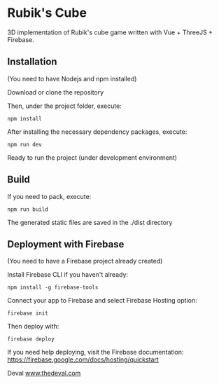 # Rubik's Cube

3D implementation of Rubik's cube game written with  Vue + ThreeJS + Firebase.




## Installation

(You need to have Nodejs and npm installed)

Download or clone the repository

Then, under the project folder, execute:

```shell
npm install
```

After installing the necessary dependency packages, execute:

```shell
npm run dev
```

Ready to run the project (under development environment)





## Build

If you need to pack, execute:

```shell
npm run build
```
The generated static files are saved in the ./dist directory





## Deployment with Firebase

(You need to have a Firebase project already created)

Install Firebase CLI if you haven't already:
```shell
npm install -g firebase-tools
```

Connect your app to Firebase and select Firebase Hosting option:
```shell
firebase init
```

Then deploy with:
```shell
firebase deploy
```

If you need help deploying, visit the Firebase documentation: https://firebase.google.com/docs/hosting/quickstart




Deval
www.thedeval.com
